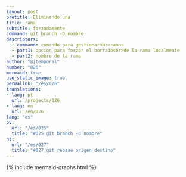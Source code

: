 ```yaml
---
layout: post
pretitle: Eliminando una
title: rama
subtitle: forzadamente
command: git branch -D nombre
descriptors:
  - command: comando para gestionar<br>ramas
  - part1: opción para forzar el borrado<br>de la rama localmente
  - part2: nombre de la rama
author: "@jtemporal"
number: "026"
mermaid: true
use_static_image: true
permalink: "/es/026"
translations:
- lang: pt
  url: /projects/026
- lang: en
  url: /en/026
lang: "es"
pv:
  url: "/es/025"
  title: "#025 git branch -d nombre"
nt:
  url: "/es/027"
  title: "#027 git rebase origen destino"
---
```

{% include mermaid-graphs.html %}
